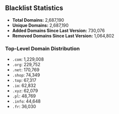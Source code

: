 ## Blacklist Statistics

- **Total Domains:** 2,687,190
- **Unique Domains:** 2,687,190
- **Added Domains Since Last Version:** 730,076
- **Removed Domains Since Last Version:** 1,064,802

### Top-Level Domain Distribution

-  `.com`: 1,229,008
-  `.org`: 229,752
-  `.net`: 170,769
-  `.shop`: 74,349
-  `.top`: 67,317
-  `.io`: 62,832
-  `.xyz`: 62,079
-  `.pl`: 48,769
-  `.info`: 44,648
-  `.fr`: 36,030
